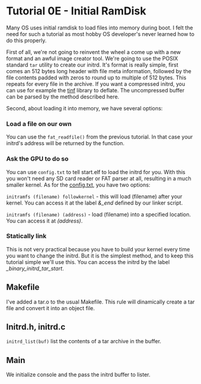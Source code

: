 Tutorial 0E - Initial RamDisk
=============================

Many OS uses initial ramdisk to load files into memory during boot. I felt the need for such
a tutorial as most hobby OS developer's never learned how to do this properly.

First of all, we're not going to reinvent the wheel a come up with a new format and an awful
image creator tool. We're going to use the POSIX standard `tar` utility to create our initrd. It's format
is really simple, first comes an 512 bytes long header with file meta information, followed by the
file contents padded with zeros to round up to multiple of 512 bytes. This repeats for every file in the archive.
If you want a compressed initrd, you can use for example the [tinf](https://bitbucket.org/jibsen/tinf) library to
deflate. The uncompressed buffer can be parsed by the method described here.

Second, about loading it into memory, we have several options:

### Load a file on our own
You can use the `fat_readfile()` from the previous tutorial. In that case your initrd's address
will be returned by the function.

### Ask the GPU to do so
You can use `config.txt` to tell start.elf to load the initrd for you. With this you won't need
any SD card reader or FAT parser at all, resulting in a much smaller kernel. As for the
[config.txt](https://www.raspberrypi.org/documentation/configuration/config-txt/boot.md),
you have two options:

`initramfs (filename) followkernel` - this will load (filename) after your kernel. You can access it at the label
*&_end* defined by our linker script.

`initramfs (filename) (address)` - load (filename) into a specified location. You can access it at *(address)*.

### Statically link
This is not very practical because you have to build your kernel every time you want to change the initrd. But
it is the simplest method, and to keep this tutorial simple we'll use this. You can access the initrd by the label
*_binary_initrd_tar_start*.

Makefile
--------
I've added a tar.o to the usual Makefile. This rule will dinamically create a tar file and convert it into an
object file.

Initrd.h, initrd.c
------------------

`initrd_list(buf)` list the contents of a tar archive in the buffer.

Main
----

We initialize console and the pass the initrd buffer to lister.
